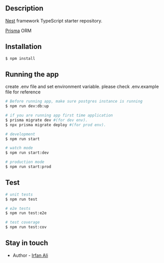 
## Description

[Nest](https://github.com/nestjs/nest) framework TypeScript starter repository.

[Prisma](https://www.prisma.io/docs/concepts/overview/what-is-prisma) ORM

## Installation

```bash
$ npm install
```

## Running the app

create .env file and set environment variable. please check .env.example file for reference

```bash
# Before running app, make sure postgres instance is running 
$ npm run dev:db:up

# if you are running app first time application
$ prisma migrate dev #(for dev env). 
$ npx prisma migrate deploy #(for prod env). 

# development
$ npm run start

# watch mode
$ npm run start:dev

# production mode
$ npm run start:prod
```

## Test

```bash
# unit tests
$ npm run test

# e2e tests
$ npm run test:e2e

# test coverage
$ npm run test:cov
```


## Stay in touch

- Author - [Irfan Ali](https://github.com/Irfanbsse2060)


